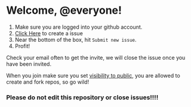 # Welcome, @everyone!


1. Make sure you are logged into your github account.
2. [Click Here](https://github.com/3v3ry0n3/request/issues/new/choose) to create a issue
4. Near the bottom of the box, hit `Submit new issue`.
5. Profit!

Check your email often to get the invite, we will close the issue once you have been invited. 

When you join make sure you set [visibility to public](https://docs.github.com/en/account-and-profile/setting-up-and-managing-your-personal-account-on-github/managing-your-membership-in-organizations/publicizing-or-hiding-organization-membership), you are allowed to create and fork repos, so go wild!

### Please do not edit this repository or close issues!!!!
